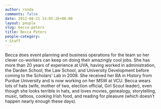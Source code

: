 ```yaml
---
author: ronda
comments: false
date: 2012-08-21 14:05:26+00:00
layout: people
slug: becca-peters
title: Becca Peters
people-category:
- Staff
---
```


Becca does event planning and business operations for the team so her clever co-workers can keep on doing their amazingly cool jobs.   She has more than 20 years of experience at UVA, having worked in administration, the Darden School, the Law School, and University Development before coming to the Scholars’ Lab in 2008.  She received her BA in History from Purdue University and is now working on her MSW at VCU.  Becca wears lots of hats (wife, mother of two, election official, Girl Scout leader), even though she looks terrible in hats, and loves movies, genealogy, storytelling, music, tattoos, cooking Irish food, and reading for pleasure (which doesn’t happen nearly enough these days).
